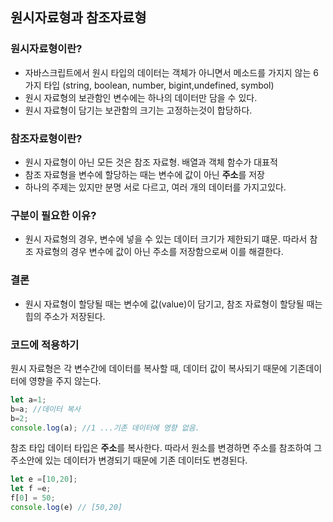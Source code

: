 ## 원시자료형과 참조자료형

### 원시자료형이란?
- 자바스크립트에서 원시 타입의 데이터는 객체가 아니면서 메소드를 가지지 않는 6가지 타입 (string, boolean, number, bigint,undefined, symbol)
- 원시 자료형의 보관함인 변수에는 하나의 데이터만 담을 수 있다.
- 원시 자료형이 담기는 보관함의 크기는 고정하는것이 합당하다.

### 참조자료형이란?
- 원시 자료형이 아닌 모든 것은 참조 자료형. 배열과 객체 함수가 대표적
- 참조 자료형을 변수에 할당하는 때는 변수에 값이 아닌 **주소**를 저장
- 하나의 주제는 있지만 분명 서로 다르고, 여러 개의 데이터를 가지고있다.

### 구분이 필요한 이유?
- 원시 자료형의 경우, 변수에 넣을 수 있는 데이터 크기가 제한되기 떄문. 따라서 참조 자료형의 경우 변수에 값이 아닌 주소를 저장함으로써 이를 해결한다.

### 결론
-  원시 자료형이 할당될 때는 변수에 값(value)이 담기고, 참조 자료형이 할당될 때는 힙의 주소가 저장된다.

### 코드에 적용하기

원시 자료형은 각 변수간에 데이터를 복사할 때, 데이터 값이 복사되기 때문에 기존데이터에 영향을 주지 않는다.
```javascript
let a=1;
b=a; //데이터 복사
b=2;
console.log(a); //1 ...기존 데이터에 영향 없음.
```

참조 타입 데이터 타입은 **주소**를 복사한다. 따라서 원소를 변경하면 주소를 참조하여 그 주소안에 있는 데이터가 변경되기 때문에 기존 데이터도 변경된다.
```javascript
let e =[10,20];
let f =e;
f[0] = 50;
console.log(e) // [50,20]
```